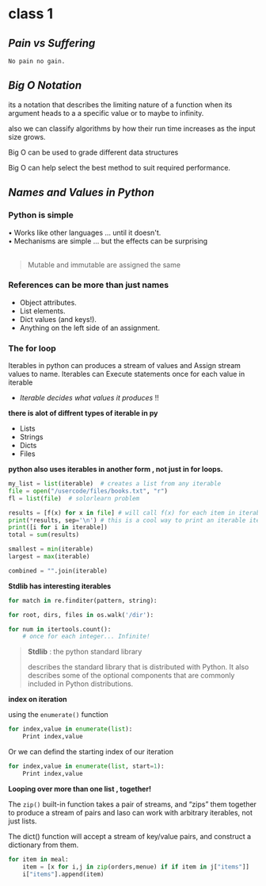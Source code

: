 # class 1

## *Pain vs Suffering*

    No pain no gain.

## *Big O Notation*

its a notation that describes the limiting nature of a function when its argument heads to a a specific value or to maybe to infinity.

also we can classify algorithms by how their run time increases as the input size grows.

Big O can be used to grade different data structures 

Big O can help select the best method to suit required performance.

## *Names and Values in Python*

### **Python is simple**
• Works like other languages  ... until it doesn't.<br>
• Mechanisms are simple ... but the effects can be surprising
<br><br>
> Mutable and immutable are assigned the same


### **References can be more than just names**
- Object attributes.
- List elements.
- Dict values (and keys!).
- Anything on the left side of an assignment.


### **The for loop**
  Iterables in python can produces a stream of values and Assign stream values to name.
  Iterables can Execute statements once for each value in iterable

- *Iterable decides what values it produces* !!

**there is alot of diffrent types of iterable in py**
- Lists
- Strings
- Dicts
- Files

**python also uses iterables in another form , not just in for loops.**

```py
my_list = list(iterable)  # creates a list from any iterable
file = open("/usercode/files/books.txt", "r")
fl = list(file)  # solorlearn problem

results = [f(x) for x in file] # will call f(x) for each item in iterable
print(*results, sep='\n') # this is a cool way to print an iterable items
print([i for i in iterable])
total = sum(results) 

smallest = min(iterable)
largest = max(iterable)

combined = "".join(iterable) 
```

**Stdlib has interesting iterables**
```py
for match in re.finditer(pattern, string):

for root, dirs, files in os.walk('/dir'):

for num in itertools.count():
    # once for each integer... Infinite!
```
> **Stdlib** : the python standard library
> 
> describes the standard library that is distributed with Python. It also describes some of the optional components that are commonly included in Python distributions.



**index on iteration**

using the `enumerate()` function
```py
for index,value in enumerate(list):
	Print index,value
```

Or we can defind the starting index of our iteration 
```py
for index,value in enumerate(list, start=1):
	Print index,value
```

**Looping over more than one list , together!**

The `zip()` built-in function takes a pair of streams, and “zips” them together to produce a stream of pairs and laso can work with arbitrary iterables, not just lists.

The dict() function will accept a stream of key/value pairs, and construct a dictionary from them. 

```py
for item in meal:
    item = [x for i,j in zip(orders,menue) if if item in j["items"]]
    i["items"].append(item)
            
```

